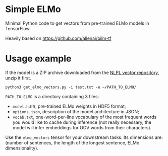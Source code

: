 # Simple ELMo
Minimal Python code to get vectors from pre-trained ELMo models in TensorFlow.

Heavily based on https://github.com/allenai/bilm-tf

# Usage example
If the model is a ZIP archive downloaded from the [NLPL vector repository](http://vectors.nlpl.eu/repository/),
unzip it first.

`python3 get_elmo_vectors.py -i test.txt -e ~/PATH_TO_ELMO/`

`PATH_TO_ELMO` is a directory containing 3 files:
- `model.hdf5`, pre-trained ELMo weights in HDF5 format;
- `options.json`, description of the model architecture in JSON;
- `vocab.txt`, one-word-per-line vocabulary of the most frequent words you would like to cache during inference
(not really necessary, the model will infer embeddings for OOV words from their characters).

Use the `elmo_vectors` tensor for your downstream tasks. 
Its dimensions are: (number of sentences, the length of the longest sentence, ELMo dimensionality).

